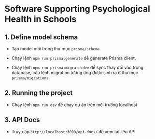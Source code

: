 # Software Supporting Psychological Health in Schools

## 1. Define model schema

- Tạo model mới trong thư mục `prisma/schema`.

- Chạy lệnh `npm run prisma:generate` để generate Prisma client.

- Chạy lệnh `npm run prisma:migrate:dev` để sync thay đổi vào trong database, câu lệnh migration tương ứng được sinh ra ở thư mục `prisma/migrations`.

## 2. Running the project

- Chạy lệnh `npm run dev` để chạy dự án trên môi trường localhost

## 3. API Docs

- Truy cập `http://localhost:3000/api-docs/` để xem tài liệu API
